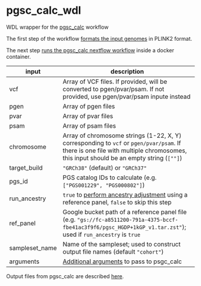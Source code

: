 # pgsc_calc_wdl
WDL wrapper for the [pgsc_calc](https://pgsc-calc.readthedocs.io/en/latest/) workflow

The first step of the workflow [formats the input genomes](https://pgsc-calc.readthedocs.io/en/latest/how-to/prepare.html) in PLINK2 format.

The next step [runs the pgsc_calc nextflow workflow](https://pgsc-calc.readthedocs.io/en/latest/getting-started.html) inside a docker container. 

input | description
--- | ---
vcf | Array of VCF files. If provided, will be converted to pgen/pvar/psam. If not provided, use pgen/pvar/psam inpute instead
pgen | Array of pgen files
pvar | Array of pvar files
psam | Array of psam files
chromosome | Array of chromosome strings (1-22, X, Y) corresponding to `vcf` or `pgen/pvar/psam`. If there is one file with multiple chromosomes, this input should be an empty string (`[""]`)
target_build | `"GRCh38"` (default) or `"GRCh37"`
pgs_id | PGS catalog IDs to calculate (e.g. `["PGS001229", "PGS000802"]`)
run_ancestry | `true` to [perform ancestry adjustment](https://pgsc-calc.readthedocs.io/en/latest/explanation/geneticancestry.html) using a reference panel, `false` to skip this step
ref_panel | Google bucket path of a reference panel file (e.g. `"gs://fc-a8511200-791a-4375-bccf-fbe41ac3f9f6/pgsc_HGDP+1kGP_v1.tar.zst"`); used if `run_ancestry` is `true`
sampleset_name | Name of the sampleset; used to construct output file names (default `"cohort"`)
arguments | [Additional arguments](https://pgsc-calc.readthedocs.io/en/latest/reference/params.html#param-ref) to pass to psgc_calc

Output files from pgsc_calc are described [here](https://pgsc-calc.readthedocs.io/en/latest/explanation/output.html#interpret).
